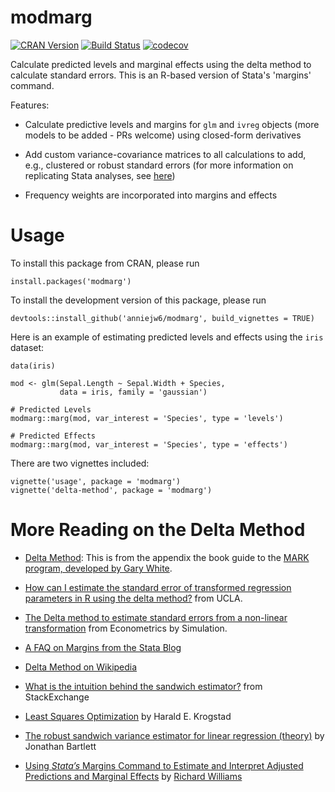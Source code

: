 # modmarg
[![CRAN Version](http://www.r-pkg.org/badges/version/modmarg)](http://www.r-pkg.org/badges/version/modmarg)
[![Build Status](https://travis-ci.org/anniejw6/modmarg.svg?branch=master)](https://travis-ci.org/anniejw6/modmarg)
[![codecov](https://codecov.io/gh/anniejw6/modmarg/branch/master/graph/badge.svg)](https://codecov.io/gh/anniejw6/modmarg)

Calculate predicted levels and marginal effects 
using the delta method to calculate standard errors. This is an R-based 
version of Stata's 'margins' command.

Features:

* Calculate predictive levels and margins for `glm` and `ivreg` objects
(more models to be added - PRs welcome) using closed-form derivatives

* Add custom variance-covariance matrices to all calculations to add, e.g.,
clustered or robust standard errors (for more information on replicating
Stata analyses, see [here](https://github.com/anniejw6/modmarg/issues/107))

* Frequency weights are incorporated into margins and effects

# Usage

To install this package from CRAN, please run

```
install.packages('modmarg')
```

To install the development version of this package, please run

```
devtools::install_github('anniejw6/modmarg', build_vignettes = TRUE)
```

Here is an example of estimating predicted levels and effects
using the `iris` dataset:

```
data(iris)

mod <- glm(Sepal.Length ~ Sepal.Width + Species, 
           data = iris, family = 'gaussian')
           
# Predicted Levels
modmarg::marg(mod, var_interest = 'Species', type = 'levels')

# Predicted Effects
modmarg::marg(mod, var_interest = 'Species', type = 'effects')
```

There are two vignettes included:

```
vignette('usage', package = 'modmarg')
vignette('delta-method', package = 'modmarg')
```

# More Reading on the Delta Method

* [Delta Method](http://www.phidot.org/software/mark/docs/book/pdf/app_2.pdf): This is from the appendix the book guide to the [MARK program, developed by Gary White](http://www.phidot.org/software/mark/index.html).

* [How can I estimate the standard error of transformed regression parameters in R using the delta method?](https://stats.idre.ucla.edu/r/faq/how-can-i-estimate-the-standard-error-of-transformed-regression-parameters-in-r-using-the-delta-method/) from UCLA.

* [The Delta method to estimate standard errors from a non-linear transformation](http://www.econometricsbysimulation.com/2012/12/the-delta-method-to-estimate-standard.html) from Econometrics by Simulation.

* [A FAQ on Margins from the Stata Blog](http://www.stata.com/support/faqs/statistics/compute-standard-errors-with-margins/)

* [Delta Method on Wikipedia](https://en.wikipedia.org/wiki/Delta_method)

* [What is the intuition behind the sandwich estimator?](http://stats.stackexchange.com/questions/50778/sandwich-estimator-intuition) from StackExchange

* [Least Squares Optimization](http://citeseerx.ist.psu.edu/viewdoc/summary?doi=10.1.1.207.3178) by Harald E. Krogstad

* [The robust sandwich variance estimator for linear regression (theory)](http://thestatsgeek.com/2013/10/12/the-robust-sandwich-variance-estimator-for-linear-regression/) by Jonathan Bartlett

* [Using *Stata’s* Margins Command to Estimate and Interpret Adjusted Predictions and Marginal Effects](https://www3.nd.edu/~rwilliam/stats/Margins01.pdf) by [Richard Williams](http://www3.nd.edu/~rwilliam/)
